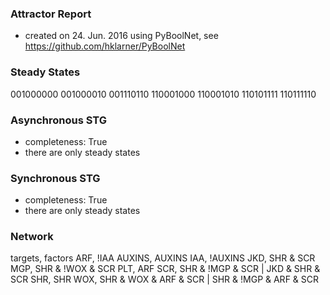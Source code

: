 

### Attractor Report
 * created on 24. Jun. 2016 using PyBoolNet, see https://github.com/hklarner/PyBoolNet

### Steady States
001000000
001000010
001110110
110001000
110001010
110101111
110111110

### Asynchronous STG
 * completeness: True
 * there are only steady states

### Synchronous STG
 * completeness: True
 * there are only steady states

### Network
targets, factors
ARF,       !IAA
AUXINS,    AUXINS
IAA,       !AUXINS
JKD,       SHR & SCR
MGP,       SHR & !WOX & SCR
PLT,       ARF
SCR,       SHR & !MGP & SCR | JKD & SHR & SCR
SHR,       SHR
WOX,       SHR & WOX & ARF & SCR | SHR & !MGP & ARF & SCR

